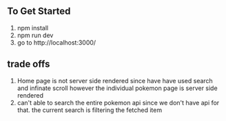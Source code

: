 ## To Get Started

1. npm install
2. npm run dev
3. go to http://localhost:3000/

## trade offs

1. Home page is not server side rendered since have have used search and infinate scroll however the individual pokemon page is server side rendered
2. can't able to search the entire pokemon api since we don't have api for that. the current search is filtering the fetched item
